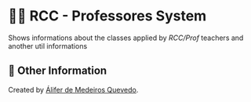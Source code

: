 # :woman_teacher: RCC - Professores System

Shows informations about the classes applied by _RCC/Prof_ teachers and another util informations

## 📖 Other Information

Created by [Álifer de Medeiros Quevedo](https://github.com/Goufix).
